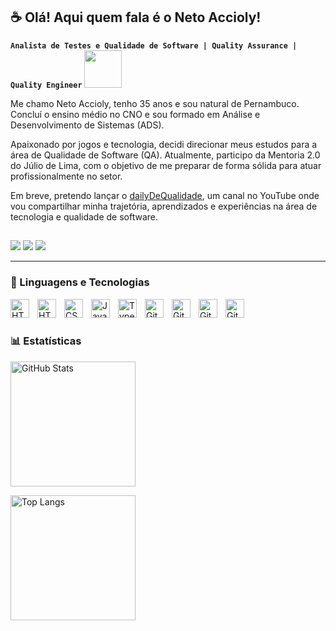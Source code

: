 
## ☕ Olá! Aqui quem fala é o Neto Accioly!
**`Analista de Testes e Qualidade de Software | Quality Assurance | Quality Engineer`** <img src="https://media0.giphy.com/media/v1.Y2lkPTc5MGI3NjExaHZ1NWNjY2Rjd2JqM3FnaGc1anpuNno5b2JweWk1YnB4cjB0dnQyayZlcD12MV9pbnRlcm5hbF9naWZfYnlfaWQmY3Q9cw/Dv6xy4bREFlQ8fOkjV/giphy.gif" width="60"></em></p>

Me chamo Neto Accioly, tenho 35 anos e sou natural de Pernambuco. Concluí o ensino médio no CNO e sou formado em Análise e Desenvolvimento de Sistemas (ADS).

Apaixonado por jogos e tecnologia, decidi direcionar meus estudos para a área de Qualidade de Software (QA). Atualmente, participo da Mentoria 2.0 do Júlio de Lima, com o objetivo de me preparar de forma sólida para atuar profissionalmente no setor.

Em breve, pretendo lançar o [dailyDeQualidade](https://www.youtube.com/channel/UCYhLRyJuBLpqvb4hV1wiAbA), um canal no YouTube onde vou compartilhar minha trajetória, aprendizados e experiências na área de tecnologia e qualidade de software.

##
<div>
   <a href="https://www.youtube.com/@netoaccioly?sub_confirmation=1" target="_blank"><img src="https://img.shields.io/badge/YouTube-FF0000?style=for-the-badge&logo=youtube&logoColor=white" target="_blank"></a>
  <!--<a href="https://www.instagram.com/cadeturodrigo" target="_blank"><img src="https://img.shields.io/badge/-Instagram-%23E4405F?style=for-the-badge&logo=instagram&logoColor=white" target="_blank"></a>//-->
  <a href = "mailto:lindemiraccioly@gmail.com"><img src="https://img.shields.io/badge/-Gmail-%23333?style=for-the-badge&logo=gmail&logoColor=white" target="_blank"></a>
  <a href="https://www.linkedin.com/in/lindemir-accioly-neto-/" target="_blank"><img src="https://img.shields.io/badge/-LinkedIn-%230077B5?style=for-the-badge&logo=linkedin&logoColor=white" target="_blank"></a> 
  
</div>

---

### 🤖 Linguagens e Tecnologias

<img 
    align="left" 
    alt="HTML"
    title="HTML" 
    width="30px" 
    style="padding-right: 10px;" 
    src="https://cdn.jsdelivr.net/gh/devicons/devicon@latest/icons/vscode/vscode-original-wordmark.svg" 
/>
<img 
    align="left" 
    alt="HTML"
    title="HTML" 
    width="30px" 
    style="padding-right: 10px;" 
    src="https://cdn.jsdelivr.net/gh/devicons/devicon@latest/icons/html5/html5-original.svg" 
/>
<img 
    align="left" 
    alt="CSS" 
    title="CSS"
    width="30px" 
    style="padding-right: 10px;" 
    src="https://cdn.jsdelivr.net/gh/devicons/devicon@latest/icons/css3/css3-original.svg" 
/>
<img 
    align="left" 
    alt="JavaScript" 
    title="JavaScript"
    width="30px" 
    style="padding-right: 10px;" 
    src="https://cdn.jsdelivr.net/gh/devicons/devicon@latest/icons/javascript/javascript-original.svg" 
/>
<img 
    align="left" 
    alt="TypeScript"
    title="TypeScript" 
    width="30px" 
    style="padding-right: 10px;" 
    src="https://cdn.jsdelivr.net/gh/devicons/devicon@latest/icons/typescript/typescript-original.svg"  
/>
<img 
    align="left" 
    alt="Git" 
    title="Git"
    width="30px" 
    style="padding-right: 10px;" 
    src="https://cdn.jsdelivr.net/gh/devicons/devicon@latest/icons/git/git-original.svg" 
/>
<img 
    align="left" 
    alt="Git" 
    title="Git"
    width="30px" 
    style="padding-right: 10px;" 
    src="https://cdn.jsdelivr.net/gh/devicons/devicon@latest/icons/mysql/mysql-original.svg" 
/>
<img 
    align="left" 
    alt="Git" 
    title="Git"
    width="30px" 
    style="padding-right: 10px;" 
    src="https://cdn.jsdelivr.net/gh/devicons/devicon@latest/icons/postman/postman-original.svg" 
/>
<img 
    align="left" 
    alt="Git" 
    title="Git"
    width="30px" 
    style="padding-right: 10px;" 
    src="https://cdn.jsdelivr.net/gh/devicons/devicon@latest/icons/insomnia/insomnia-original.svg" 
/>
<br/>
<br/>

### 📊 Estatísticas

<p align="left">
  <img 
    alt="GitHub Stats" 
    height="200" 
    style="padding-right: 10px;" 
    src="https://github-readme-stats.vercel.app/api?username=Neto-Accioly&show_icons=true&theme=tokyonight&include_all_commits=true&locale=pt-br" 
  />
  
  <img 
    alt="Top Langs" 
    height="200" 
    src="https://github-readme-stats.vercel.app/api/top-langs/?username=Neto-Accioly&theme=tokyonight&layout=compact&custom_title=Tecnologias&langs_count=9" 
  />
</p>

